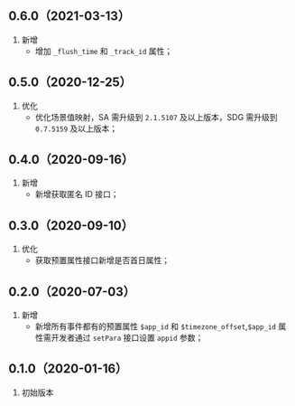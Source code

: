 ## 0.6.0（2021-03-13）
1. 新增
    - 增加 `_flush_time` 和 `_track_id` 属性；


## 0.5.0（2020-12-25）
1. 优化
    - 优化场景值映射，SA 需升级到 `2.1.5107` 及以上版本，SDG 需升级到 `0.7.5159` 及以上版本；

## 0.4.0（2020-09-16）
1. 新增
    - 新增获取匿名 ID 接口；

## 0.3.0（2020-09-10）
1. 优化
    - 获取预置属性接口新增是否首日属性；

## 0.2.0（2020-07-03）
1. 新增
    - 新增所有事件都有的预置属性 `$app_id` 和 `$timezone_offset`,`$app_id` 属性需开发者通过 `setPara` 接口设置 `appid` 参数；

## 0.1.0（2020-01-16）
1. 初始版本